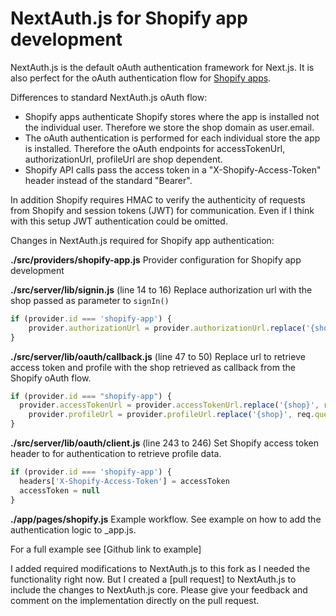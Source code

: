# NextAuth.js for Shopify app development

NextAuth.js is the default oAuth authentication framework for Next.js. It is also perfect for the oAuth authentication flow for [Shopify apps](https://shopify.dev/apps/auth/oauth).

Differences to standard NextAuth.js oAuth flow:

- Shopify apps authenticate Shopify stores where the app is installed not the individual user. Therefore we store the shop domain as user.email.
- The oAuth authentication is performed for each individual store the app is installed. Therefore the oAuth endpoints for accessTokenUrl, authorizationUrl, profileUrl are shop dependent.
- Shopify API calls pass the access token in a "X-Shopify-Access-Token" header instead of the standard "Bearer".

In addition Shopify requires HMAC to verify the authenticity of requests from Shopify and session tokens (JWT) for communication. Even if I think with this setup JWT authentication could be omitted.

Changes in NextAuth.js required for Shopify app authentication:

**./src/providers/shopify-app.js**
Provider configuration for Shopify app development

**./src/server/lib/signin.js** (line 14 to 16)
Replace authorization url with the shop passed as parameter to `signIn()`
```javascript
if (provider.id === 'shopify-app') {
	provider.authorizationUrl = provider.authorizationUrl.replace('{shop}', params.shop)
}
```

**./src/server/lib/oauth/callback.js** (line 47 to 50)
Replace url to retrieve access token and profile with the shop retrieved as callback from the Shopify oAuth flow.
```javascript
if (provider.id === "shopify-app") {
  provider.accessTokenUrl = provider.accessTokenUrl.replace('{shop}', req.query.shop)
	provider.profileUrl = provider.profileUrl.replace('{shop}', req.query.shop)
}
```

**./src/server/lib/oauth/client.js** (line 243 to 246)
Set Shopify access token header to for authentication to retrieve profile data.
```javascript
if (provider.id === 'shopify-app') {
  headers['X-Shopify-Access-Token'] = accessToken
  accessToken = null
}
```

**./app/pages/shopify.js**
Example workflow. See example on how to add the authentication logic to _app.js.

For a full example see [Github link to example]

I added required modifications to NextAuth.js to this fork as I needed the functionality right now. But I created a [pull request] to NextAuth.js to include the changes to NextAuth.js core. Please give your feedback and comment on the implementation directly on the pull request.

